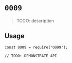 # `0009`

> TODO: description

## Usage

```
const 0009 = require('0009');

// TODO: DEMONSTRATE API
```
